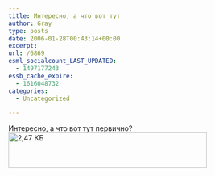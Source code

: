 ```yaml
---
title: Интересно, а что вот тут
author: Gray
type: posts
date: 2006-01-28T00:43:14+00:00
excerpt:
url: /6869
esml_socialcount_LAST_UPDATED:
  - 1497177243
essb_cache_expire:
  - 1616048732
categories:
  - Uncategorized

---
```








Интересно, а что вот тут первично?  
<img src="https://i1.wp.com/www.ljplus.ru/img/g/r/gray\_ru/gazeta\_ru_earthquake.png?resize=394%2C70" width=394 height=70 alt='2,47 КБ' data-recalc-dims="1">